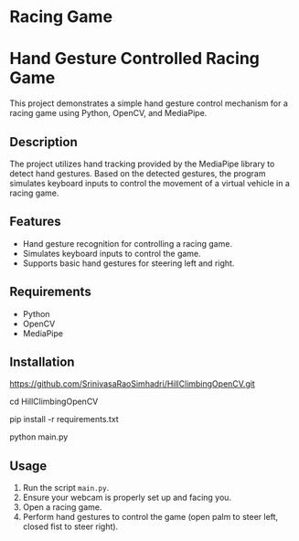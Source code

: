 # Racing Game
# Hand Gesture Controlled Racing Game

This project demonstrates a simple hand gesture control mechanism for a racing game using Python, OpenCV, and MediaPipe.

## Description

The project utilizes hand tracking provided by the MediaPipe library to detect hand gestures. Based on the detected gestures, the program simulates keyboard inputs to control the movement of a virtual vehicle in a racing game.

## Features

- Hand gesture recognition for controlling a racing game.
- Simulates keyboard inputs to control the game.
- Supports basic hand gestures for steering left and right.

## Requirements

- Python
- OpenCV
- MediaPipe

## Installation

https://github.com/SrinivasaRaoSimhadri/HillClimbingOpenCV.git

cd HillClimbingOpenCV

pip install -r requirements.txt

python main.py


## Usage

1. Run the script `main.py`.
2. Ensure your webcam is properly set up and facing you.
3. Open a racing game.
4. Perform hand gestures to control the game (open palm to steer left, closed fist to steer right).





